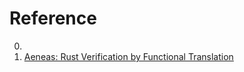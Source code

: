 # Reference

0. []()
0. [Aeneas: Rust Verification by Functional Translation](https://arxiv.org/abs/2206.07185)

